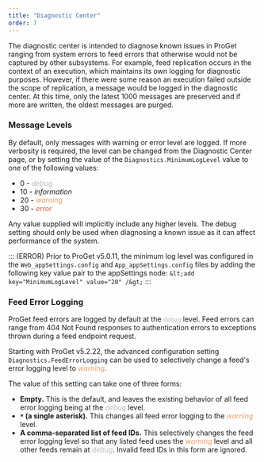 ```yaml
---
title: "Diagnostic Center"
order: 7
---
```


The diagnostic center is intended to diagnose known issues in ProGet ranging from system errors to feed errors that otherwise would not be captured by other subsystems. For example, feed replication occurs in the context of an execution, which maintains its own logging for diagnostic purposes. However, if there were some reason an execution failed outside the scope of replication, a message would be logged in the diagnostic center. At this time, only the latest 1000 messages are preserved and if more are written, the oldest messages are purged.

### Message Levels 

By default, only messages with warning or error level are logged. If more verbosity is required, the level can be changed from the
Diagnostic Center page, or by setting the value of the `Diagnostics.MinimumLogLevel` value to one of the following values:

- 0 - <span style="color: #bbb;">*debug*</span>
- 10 - *information*
- 20 - <span style="color: #ee9d66;">*warning*</span>
- 30 - <span style="color: #de5948;">*error*</span>

Any value supplied will implicitly include any higher levels. The debug setting should only be used when diagnosing a known issue as it can affect performance of the system.

::: (ERROR)
Prior to ProGet v5.0.11, the minimum log level was configured in the `Web_appSettings.config` and `App_appSettings.config` files by adding the following key value pair to the appSettings node:
`&lt;add key="MinimumLogLevel" value="20" /&gt;`
:::

### Feed Error Logging 

ProGet feed errors are logged by default at the <span style="color: #bbb;">`debug`</span> level. Feed errors can range from 404 Not Found responses to authentication errors to exceptions thrown during a feed endpoint request.

Starting with ProGet v5.2.22, the advanced configuration setting `Diagnostics.FeedErrorLogging` can be used to selectively change a feed's error logging level to <span style="color: #ee9d66;">*warning*</span>.

The value of this setting can take one of three forms:


- **Empty.** This is the default, and leaves the existing behavior of all feed error logging being at the <span style="color: #bbb;">*debug*</span> level.
- **`*` (a single asterisk).** This changes all feed error logging to the <span style="color: #ee9d66;">*warning*</span> level.
- **A comma-separated list of feed IDs.** This selectively changes the feed error logging level so that any listed feed uses the <span style="color: #ee9d66;">*warning*</span> level and all other feeds remain at <span style="color: #bbb;">*debug*</span>. Invalid feed IDs in this form are ignored.